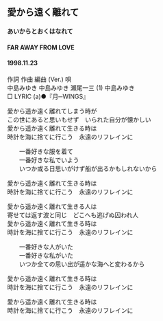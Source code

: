 ## 愛から遠く離れて
#### あいからとおくはなれて
#### FAR AWAY FROM LOVE
#### 1998.11.23


作詞  作曲  編曲 (Ver.)   唄  
中島みゆき   中島みゆき   瀬尾一三 (1)  中島みゆき  
□ LYRIC (a)●『月─WINGS』  
  
愛から遥か遠く離れてしまう時が  
この世にあると思いもせず　いられた自分が懐かしい  
愛から遥か遠く離れて生きる時は  
時計を海に捨てに行こう　永遠のリフレインに  
  
　　一番好きな服を着て  
　　一番好きな私でいよう  
　　いつか或る日思いがけず船が出るかもしれないから  
  
愛から遥か遠く離れて生きる時は  
時計を海に捨てに行こう　永遠のリフレインに  
  
愛から遥か遠く離れて生きる人は  
寄せては返す波と同じ　どこへも逃げぬ囚われ人  
愛から遥か遠く離れて生きる時は  
時計を海に捨てに行こう　永遠のリフレインに  
  
　　一番好きな人がいた  
　　一番好きな私がいた  
　　いつか全ての思い出が遥かな海へと変わるから  
  
愛から遥か遠く離れて生きる時は  
時計を海に捨てに行こう　永遠のリフレインに  
  
愛から遥か遠く離れて生きる時は  
時計を海に捨てに行こう　永遠のリフレインに  